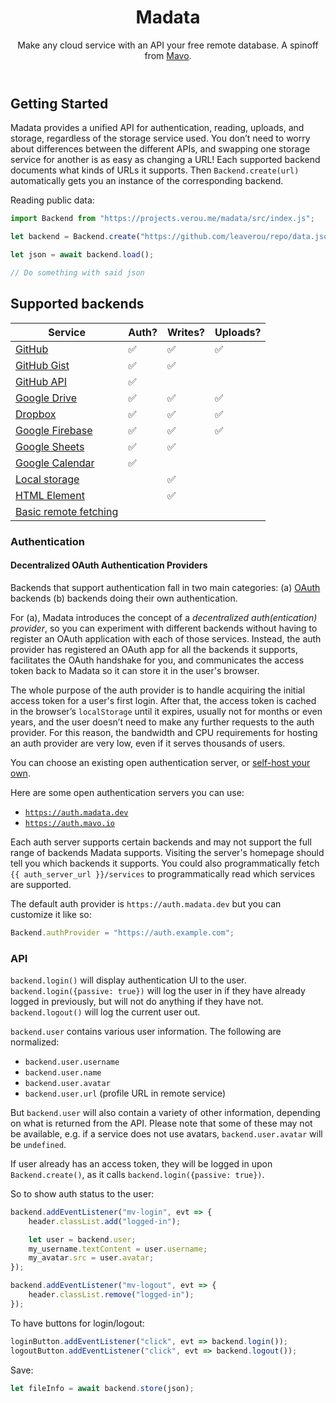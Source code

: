 <header>

# Madata

Make any cloud service with an API your free remote database.
A spinoff from [Mavo](https://mavo.io).

</header>

<main>

## Getting Started

Madata provides a unified API for authentication, reading, uploads, and storage, regardless of the storage service used.
You don’t need to worry about differences between the different APIs, and swapping one storage service for another is as easy as changing a URL!
Each supported backend documents what kinds of URLs it supports.
Then `Backend.create(url)` automatically gets you an instance of the corresponding backend.

Reading public data:

```js
import Backend from "https://projects.verou.me/madata/src/index.js";

let backend = Backend.create("https://github.com/leaverou/repo/data.json");

let json = await backend.load();

// Do something with said json
```

## Supported backends

| Service | Auth? | Writes? | Uploads? |
|---------|----|----|-----|
| [GitHub](/backends/github/) | ✅ | ✅ | ✅ |
| [GitHub Gist](/backends/github/) | ✅ | ✅ |  |
| [GitHub API](/backends/github/) | ✅ |  |  |
| [Google Drive](/backends/google/) | ✅ | ✅ | ✅ |
| [Dropbox](/backends/dropbox) | ✅ | ✅ | ✅ |
| [Google Firebase](/backends/google/) | ✅ | ✅ | ✅ |
| [Google Sheets](/backends/google/) | ✅ | ✅ |  |
| [Google Calendar](/backends/google/) | ✅ |  |  |
| [Local storage](/backends/basic/) |  | ✅ |  |
| [HTML Element](/backends/basic/) |  | ✅ |  |
| [Basic remote fetching](/backends/basic/) |  |  |  |

### Authentication

#### Decentralized OAuth Authentication Providers

Backends that support authentication fall in two main categories:
(a) [OAuth](https://en.wikipedia.org/wiki/OAuth) backends
(b) backends doing their own authentication.

For (a), Madata introduces the concept of a *decentralized auth(entication) provider*,
so you can experiment with different backends without having to register an OAuth application with each of those services.
Instead, the auth provider has registered an OAuth app for all the backends it supports,
facilitates the OAuth handshake for you, and communicates the access token back to Madata so it can store it in the user's browser.

The whole purpose of the auth provider is to handle acquiring the initial access token for a user's first login.
After that, the access token is cached in the browser’s `localStorage` until it expires, usually not for months or even years,
and the user doesn’t need to make any further requests to the auth provider.
For this reason, the bandwidth and CPU requirements for hosting an auth provider are very low,
even if it serves thousands of users.

You can choose an existing open authentication server, or [self-host your own](/docs/advanced/).

Here are some open authentication servers you can use:
- [`https://auth.madata.dev`](https://auth.madata.dev)
- [`https://auth.mavo.io`](https://auth.mavo.io)

Each auth server supports certain backends and may not support the full range of backends Madata supports.
Visiting the server's homepage should tell you which backends it supports.
You could also programmatically fetch `{{ auth_server_url }}/services` to programmatically read which services are supported.

The default auth provider is `https://auth.madata.dev` but you can customize it like so:

```js
Backend.authProvider = "https://auth.example.com";
```

### API

`backend.login()` will display authentication UI to the user. `backend.login({passive: true})`
will log the user in if they have already logged in previously,
but will not do anything if they have not.
`backend.logout()` will log the current user out.

`backend.user` contains various user information.
The following are normalized:
- `backend.user.username`
- `backend.user.name`
- `backend.user.avatar`
- `backend.user.url` (profile URL in remote service)

But `backend.user` will also contain a variety of other information, depending on what is returned from the API.
Please note that some of these may not be available, e.g. if a service does not use avatars, `backend.user.avatar` will be `undefined`.

If user already has an access token, they will be logged in upon `Backend.create()`, as it calls `backend.login({passive: true})`.

So to show auth status to the user:

```js
backend.addEventListener("mv-login", evt => {
	header.classList.add("logged-in");

	let user = backend.user;
	my_username.textContent = user.username;
	my_avatar.src = user.avatar;
});

backend.addEventListener("mv-logout", evt => {
	header.classList.remove("logged-in");
});
```

To have buttons for login/logout:

```js
loginButton.addEventListener("click", evt => backend.login());
logoutButton.addEventListener("click", evt => backend.logout());
```

Save:

```js
let fileInfo = await backend.store(json);
```


</main>